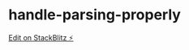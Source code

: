 # handle-parsing-properly

[Edit on StackBlitz ⚡️](https://stackblitz.com/edit/stackblitz-starters-rhlyyt)